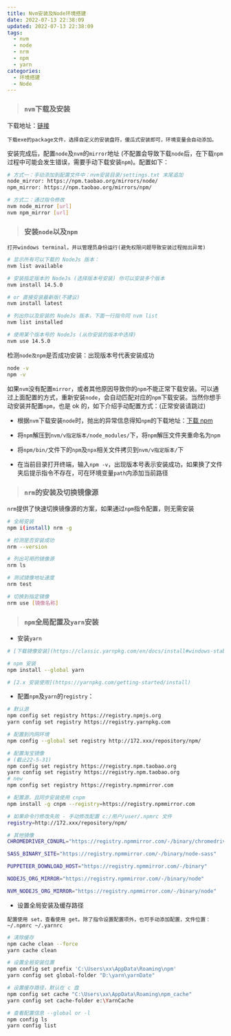 ```yaml
---
title: Nvm安装及Node环境搭建
date: 2022-07-13 22:38:09
updated: 2022-07-13 22:38:09
tags:
  - nvm
  - node
  - nrm
  - npm
  - yarn
categories:
  - 环境搭建
  - Node
---
```


> ### `nvm`下载及安装

下载地址：[链接](https://github.com/coreybutler/nvm-windows/releases)

`下载exe的package文件，选择自定义的安装盘符，傻瓜式安装即可，环境变量会自动添加。`

安装完成后，配置`node`及`nvm`的`mirror`地址 (不配置会导致下载`node`后，在下载`npm`过程中可能会发生错误，需要手动下载安装`npm`)。配置如下：

```bash
# 方式一：手动添加到配置文件中：nvm安装目录/settings.txt 末尾追加
node_mirror: https://npm.taobao.org/mirrors/node/
npm_mirror: https://npm.taobao.org/mirrors/npm/

# 方式二：通过指令修改
nvm node_mirror [url]
nvm npm_mirror [url]
```

> ### 安装`node`以及`npm`

`打开windows terminal，并以管理员身份运行(避免权限问题导致安装过程抛出异常)`

```bash
# 显示所有可以下载的 NodeJs 版本：
nvm list available

# 安装指定版本的 NodeJs (选择版本号安装) 你可以安装多个版本
nvm install 14.5.0

# or 直接安装最新版(不建议)
nvm install latest

# 列出你以及安装的 NodeJs 版本，下面一行指令同 nvm list
nvm list installed

# 使用某个版本号的 NodeJs (从你安装的版本中选择)
nvm use 14.5.0
```

检测`node及npm`是否成功安装：出现版本号代表安装成功

```bash
node -v
npm -v
```

如果`nvm`没有配置`mirror`，或者其他原因导致你的`npm`不能正常下载安装。可以通过上面配置的方式，重新安装`node`，会自动匹配对应的`npm`下载安装。当然你想手动安装并配置`npm`，也是 ok 的，如下介绍手动配置方式：(正常安装请跳过)

- 根据`nvm`下载安装`node`时，抛出的异常信息得知`npm`的下载地址：[下载 npm](https://github.com/npm/cli/releases/tag/v6.14.11)

- 将`npm`解压到`nvm/v指定版本/node_modules/`下，将`npm`解压文件夹重命名为`npm`

- 将`npm/bin/`文件下的`npm`及`npx`相关文件拷贝到`nvm/v指定版本/`下

- 在当前目录打开终端，输入`npm -v`，出现版本号表示安装成功，如果换了文件夹后提示指令不存在，可在环境变量`path`内添加当前路径

> ### `nrm`的安装及切换镜像源

`nrm`提供了快速切换镜像源的方案，如果通过`npm`指令配置，则无需安装

```bash
# 全局安装
npm i(install) nrm -g

# 检测是否安装成功
nrm --version

# 列出可用的镜像源
nrm ls

# 测试镜像地址速度
nrm test

# 切换到指定镜像
nrm use [镜像名称]
```

> ### `npm`全局配置及`yarn`安装

- 安装`yarn`

```bash
# [下载镜像安装](https://classic.yarnpkg.com/en/docs/install#windows-stable)

# npm 安装
npm install --global yarn

# [2.x 安装使用](https://yarnpkg.com/getting-started/install)
```

- 配置`npm`及`yarn`的`registry`：

```bash
# 默认源
npm config set registry https://registry.npmjs.org
yarn config set registry https://registry.yarnpkg.com

# 配置到内网环境
npm config --global set registry http://172.xxx/repository/npm/

# 配置淘宝镜像
# (截止22-5-31)
npm config set registry https://registry.npm.taobao.org
yarn config set registry https://registry.npm.taobao.org
# new
npm config set registry https://registry.npmmirror.com

# 配置源，且同步安装使用 cnpm
npm install -g cnpm --registry=https://registry.npmmirror.com

# 如果命令行修改失败 - 手动修改配置 c:/用户/user/.npmrc 文件
registry=http://172.xxx/repository/npm/

# 其他镜像
CHROMEDRIVER_CDNURL="https://registry.npmmirror.com/-/binary/chromedriver"

SASS_BINARY_SITE="https://registry.npmmirror.com/-/binary/node-sass"

PUPPETEER_DOWNLOAD_HOST="https://registry.npmmirror.com/-/binary"

NODEJS_ORG_MIRROR="https://registry.npmmirror.com/-/binary/node"

NVM_NODEJS_ORG_MIRROR="https://registry.npmmirror.com/-/binary/node"
```

- 设置全局安装及缓存路径

`配置使用 set，查看使用 get。除了指令设置配置项外，也可手动添加配置，文件位置：~/.npmrc ~/.yarnrc`

```bash
# 清除缓存
npm cache clean --force
yarn cache clean

# 设置全局安装位置
npm config set prefix 'C:\Users\xx\AppData\Roaming\npm'
yarn config set global-folder "D:\yarn\yarnDate"

# 设置缓存路径，默认在 c 盘
npm config set cache "C:\Users\xx\AppData\Roaming\npm_cache"
yarn config set cache-folder e:\YarnCache

# 查看配置信息 --global or -l
npm config ls
yarn config list
```
